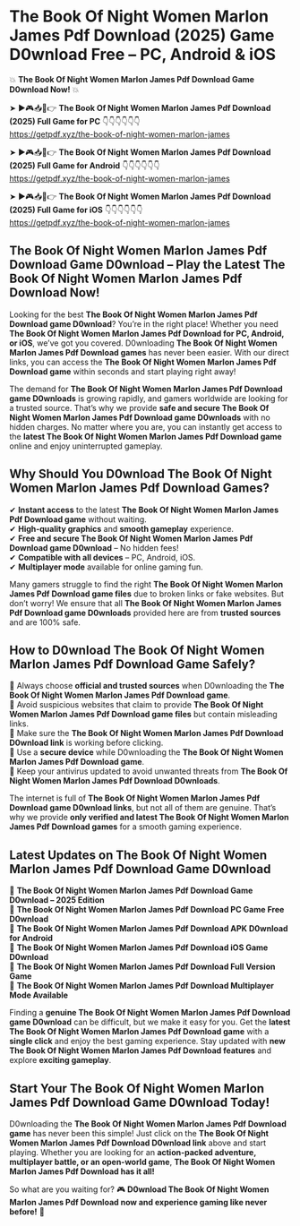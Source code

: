 # The Book Of Night Women Marlon James Pdf Download (2025) Game D0wnload Free – PC, Android & iOS

💥 **The Book Of Night Women Marlon James Pdf Download Game D0wnload Now!** 💥  

➤ ►🎮📥📱👉 **The Book Of Night Women Marlon James Pdf Download (2025) Full Game for PC** 👇👇👇👇👇👇  
https://getpdf.xyz/the-book-of-night-women-marlon-james  

➤ ►🎮📥📱👉 **The Book Of Night Women Marlon James Pdf Download (2025) Full Game for Android** 👇👇👇👇👇👇  
https://getpdf.xyz/the-book-of-night-women-marlon-james  

➤ ►🎮📥📱👉 **The Book Of Night Women Marlon James Pdf Download (2025) Full Game for iOS** 👇👇👇👇👇👇  
https://getpdf.xyz/the-book-of-night-women-marlon-james  

## The Book Of Night Women Marlon James Pdf Download Game D0wnload – Play the Latest The Book Of Night Women Marlon James Pdf Download Now!

Looking for the best **The Book Of Night Women Marlon James Pdf Download game D0wnload**? You’re in the right place! Whether you need **The Book Of Night Women Marlon James Pdf Download for PC, Android, or iOS**, we’ve got you covered. D0wnloading **The Book Of Night Women Marlon James Pdf Download games** has never been easier. With our direct links, you can access the **The Book Of Night Women Marlon James Pdf Download game** within seconds and start playing right away!  

The demand for **The Book Of Night Women Marlon James Pdf Download game D0wnloads** is growing rapidly, and gamers worldwide are looking for a trusted source. That’s why we provide **safe and secure The Book Of Night Women Marlon James Pdf Download game D0wnloads** with no hidden charges. No matter where you are, you can instantly get access to the **latest The Book Of Night Women Marlon James Pdf Download game** online and enjoy uninterrupted gameplay.  

## **Why Should You D0wnload The Book Of Night Women Marlon James Pdf Download Games?**  

✔ **Instant access** to the latest **The Book Of Night Women Marlon James Pdf Download game** without waiting.  
✔ **High-quality graphics** and **smooth gameplay** experience.  
✔ **Free and secure The Book Of Night Women Marlon James Pdf Download game D0wnload** – No hidden fees!  
✔ **Compatible with all devices** – PC, Android, iOS.  
✔ **Multiplayer mode** available for online gaming fun.  

Many gamers struggle to find the right **The Book Of Night Women Marlon James Pdf Download game files** due to broken links or fake websites. But don’t worry! We ensure that all **The Book Of Night Women Marlon James Pdf Download game D0wnloads** provided here are from **trusted sources** and are 100% safe.  

## **How to D0wnload The Book Of Night Women Marlon James Pdf Download Game Safely?**  

📌 Always choose **official and trusted sources** when D0wnloading the **The Book Of Night Women Marlon James Pdf Download game**.  
📌 Avoid suspicious websites that claim to provide **The Book Of Night Women Marlon James Pdf Download game files** but contain misleading links.  
📌 Make sure the **The Book Of Night Women Marlon James Pdf Download D0wnload link** is working before clicking.  
📌 Use a **secure device** while D0wnloading the **The Book Of Night Women Marlon James Pdf Download game**.  
📌 Keep your antivirus updated to avoid unwanted threats from **The Book Of Night Women Marlon James Pdf Download D0wnloads**.  

The internet is full of **The Book Of Night Women Marlon James Pdf Download game D0wnload links**, but not all of them are genuine. That’s why we provide **only verified and latest The Book Of Night Women Marlon James Pdf Download games** for a smooth gaming experience.  

## **Latest Updates on The Book Of Night Women Marlon James Pdf Download Game D0wnload**  

🔹 **The Book Of Night Women Marlon James Pdf Download Game D0wnload – 2025 Edition**  
🔹 **The Book Of Night Women Marlon James Pdf Download PC Game Free D0wnload**  
🔹 **The Book Of Night Women Marlon James Pdf Download APK D0wnload for Android**  
🔹 **The Book Of Night Women Marlon James Pdf Download iOS Game D0wnload**  
🔹 **The Book Of Night Women Marlon James Pdf Download Full Version Game**  
🔹 **The Book Of Night Women Marlon James Pdf Download Multiplayer Mode Available**  

Finding a **genuine The Book Of Night Women Marlon James Pdf Download game D0wnload** can be difficult, but we make it easy for you. Get the **latest The Book Of Night Women Marlon James Pdf Download game** with a **single click** and enjoy the best gaming experience. Stay updated with **new The Book Of Night Women Marlon James Pdf Download features** and explore **exciting gameplay**.  

## **Start Your The Book Of Night Women Marlon James Pdf Download Game D0wnload Today!**  

D0wnloading the **The Book Of Night Women Marlon James Pdf Download game** has never been this simple! Just click on the **The Book Of Night Women Marlon James Pdf Download D0wnload link** above and start playing. Whether you are looking for an **action-packed adventure, multiplayer battle, or an open-world game**, **The Book Of Night Women Marlon James Pdf Download has it all!**  

So what are you waiting for? 🎮 **D0wnload The Book Of Night Women Marlon James Pdf Download now and experience gaming like never before!** 🚀  